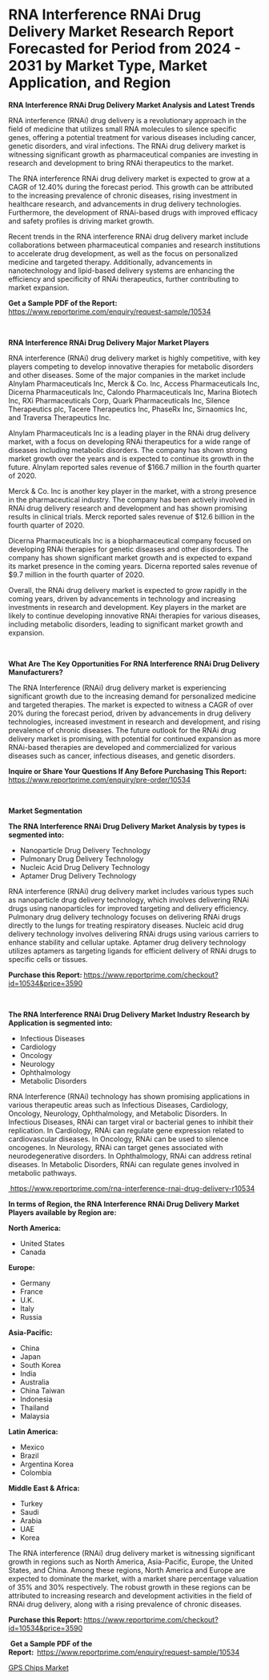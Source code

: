 <p><h1>RNA Interference RNAi Drug Delivery Market Research Report Forecasted for Period from 2024 -  2031 by Market Type, Market Application, and Region</h1></p><p><strong>RNA Interference RNAi Drug Delivery Market Analysis and Latest Trends</strong></p>
<p><p>RNA interference (RNAi) drug delivery is a revolutionary approach in the field of medicine that utilizes small RNA molecules to silence specific genes, offering a potential treatment for various diseases including cancer, genetic disorders, and viral infections. The RNAi drug delivery market is witnessing significant growth as pharmaceutical companies are investing in research and development to bring RNAi therapeutics to the market.</p><p>The RNA interference RNAi drug delivery market is expected to grow at a CAGR of 12.40% during the forecast period. This growth can be attributed to the increasing prevalence of chronic diseases, rising investment in healthcare research, and advancements in drug delivery technologies. Furthermore, the development of RNAi-based drugs with improved efficacy and safety profiles is driving market growth.</p><p>Recent trends in the RNA interference RNAi drug delivery market include collaborations between pharmaceutical companies and research institutions to accelerate drug development, as well as the focus on personalized medicine and targeted therapy. Additionally, advancements in nanotechnology and lipid-based delivery systems are enhancing the efficiency and specificity of RNAi therapeutics, further contributing to market expansion.</p></p>
<p><strong>Get a Sample PDF of the Report:&nbsp;</strong> <a href="https://www.reportprime.com/enquiry/request-sample/10534">https://www.reportprime.com/enquiry/request-sample/10534</a></p>
<p>&nbsp;</p>
<p><strong>RNA Interference RNAi Drug Delivery Major Market Players</strong></p>
<p><p>RNA interference (RNAi) drug delivery market is highly competitive, with key players competing to develop innovative therapies for metabolic disorders and other diseases. Some of the major companies in the market include Alnylam Pharmaceuticals Inc, Merck & Co. Inc, Access Pharmaceuticals Inc, Dicerna Pharmaceuticals Inc, Calondo Pharmaceuticals Inc, Marina Biotech Inc, RXi Pharmaceuticals Corp, Quark Pharmaceuticals Inc, Silence Therapeutics plc, Tacere Therapeutics Inc, PhaseRx Inc, Sirnaomics Inc, and Traversa Therapeutics Inc.</p><p>Alnylam Pharmaceuticals Inc is a leading player in the RNAi drug delivery market, with a focus on developing RNAi therapeutics for a wide range of diseases including metabolic disorders. The company has shown strong market growth over the years and is expected to continue its growth in the future. Alnylam reported sales revenue of $166.7 million in the fourth quarter of 2020.</p><p>Merck & Co. Inc is another key player in the market, with a strong presence in the pharmaceutical industry. The company has been actively involved in RNAi drug delivery research and development and has shown promising results in clinical trials. Merck reported sales revenue of $12.6 billion in the fourth quarter of 2020.</p><p>Dicerna Pharmaceuticals Inc is a biopharmaceutical company focused on developing RNAi therapies for genetic diseases and other disorders. The company has shown significant market growth and is expected to expand its market presence in the coming years. Dicerna reported sales revenue of $9.7 million in the fourth quarter of 2020.</p><p>Overall, the RNAi drug delivery market is expected to grow rapidly in the coming years, driven by advancements in technology and increasing investments in research and development. Key players in the market are likely to continue developing innovative RNAi therapies for various diseases, including metabolic disorders, leading to significant market growth and expansion.</p></p>
<p>&nbsp;</p>
<p><strong>What Are The Key Opportunities For RNA Interference RNAi Drug Delivery Manufacturers?</strong></p>
<p><p>The RNA Interference (RNAi) drug delivery market is experiencing significant growth due to the increasing demand for personalized medicine and targeted therapies. The market is expected to witness a CAGR of over 20% during the forecast period, driven by advancements in drug delivery technologies, increased investment in research and development, and rising prevalence of chronic diseases. The future outlook for the RNAi drug delivery market is promising, with potential for continued expansion as more RNAi-based therapies are developed and commercialized for various diseases such as cancer, infectious diseases, and genetic disorders.</p></p>
<p><strong>Inquire or Share Your Questions If Any Before Purchasing This Report:</strong> <a href="https://www.reportprime.com/enquiry/pre-order/10534">https://www.reportprime.com/enquiry/pre-order/10534</a></p>
<p>&nbsp;</p>
<p><strong>Market Segmentation</strong></p>
<p><strong>The RNA Interference RNAi Drug Delivery Market Analysis by types is segmented into:</strong></p>
<p><ul><li>Nanoparticle Drug Delivery Technology</li><li>Pulmonary Drug Delivery Technology</li><li>Nucleic Acid Drug Delivery Technology</li><li>Aptamer Drug Delivery Technology</li></ul></p>
<p><p>RNA interference (RNAi) drug delivery market includes various types such as nanoparticle drug delivery technology, which involves delivering RNAi drugs using nanoparticles for improved targeting and delivery efficiency. Pulmonary drug delivery technology focuses on delivering RNAi drugs directly to the lungs for treating respiratory diseases. Nucleic acid drug delivery technology involves delivering RNAi drugs using various carriers to enhance stability and cellular uptake. Aptamer drug delivery technology utilizes aptamers as targeting ligands for efficient delivery of RNAi drugs to specific cells or tissues.</p></p>
<p><strong>Purchase this Report:&nbsp;</strong><a href="https://www.reportprime.com/checkout?id=10534&price=3590">https://www.reportprime.com/checkout?id=10534&price=3590</a></p>
<p>&nbsp;</p>
<p><strong>The RNA Interference RNAi Drug Delivery Market Industry Research by Application is segmented into:</strong></p>
<p><ul><li>Infectious Diseases</li><li>Cardiology</li><li>Oncology</li><li>Neurology</li><li>Ophthalmology</li><li>Metabolic Disorders</li></ul></p>
<p><p>RNA Interference (RNAi) technology has shown promising applications in various therapeutic areas such as Infectious Diseases, Cardiology, Oncology, Neurology, Ophthalmology, and Metabolic Disorders. In Infectious Diseases, RNAi can target viral or bacterial genes to inhibit their replication. In Cardiology, RNAi can regulate gene expression related to cardiovascular diseases. In Oncology, RNAi can be used to silence oncogenes. In Neurology, RNAi can target genes associated with neurodegenerative disorders. In Ophthalmology, RNAi can address retinal diseases. In Metabolic Disorders, RNAi can regulate genes involved in metabolic pathways.</p></p>
<p><a href="https://www.reportprime.com/rna-interference-rnai-drug-delivery-r10534">&nbsp;https://www.reportprime.com/rna-interference-rnai-drug-delivery-r10534</a></p>
<p><strong>In terms of Region, the RNA Interference RNAi Drug Delivery Market Players available by Region are:</strong></p>
<p>
    <p> <strong> North America: </strong>
        <ul>
            <li>United States</li>
            <li>Canada</li>
        </ul>
        </p> 
    <p> <strong> Europe: </strong>
        <ul>
            <li>Germany</li>
            <li>France</li>
            <li>U.K.</li>
            <li>Italy</li>
            <li>Russia</li>
        </ul>
        </p> 
    <p> <strong> Asia-Pacific: </strong>
        <ul>
            <li>China</li>
            <li>Japan</li>
            <li>South Korea</li>
            <li>India</li>
            <li>Australia</li>
            <li>China Taiwan</li>
            <li>Indonesia</li>
            <li>Thailand</li>
            <li>Malaysia</li>
        </ul>
        </p> 
    <p> <strong> Latin America: </strong>
        <ul>
            <li>Mexico</li>
            <li>Brazil</li>
            <li>Argentina Korea</li>
            <li>Colombia</li>
        </ul>
        </p> 
    <p> <strong> Middle East & Africa: </strong>
        <ul>
            <li>Turkey</li>
            <li>Saudi</li>
            <li>Arabia</li>
            <li>UAE</li>
            <li>Korea</li>
        </ul>
    </p>
    </p>
<p><p>The RNA interference (RNAi) drug delivery market is witnessing significant growth in regions such as North America, Asia-Pacific, Europe, the United States, and China. Among these regions, North America and Europe are expected to dominate the market, with a market share percentage valuation of 35% and 30% respectively. The robust growth in these regions can be attributed to increasing research and development activities in the field of RNAi drug delivery, along with a rising prevalence of chronic diseases.</p></p>
<p><strong>Purchase this Report: </strong><a href="https://www.reportprime.com/checkout?id=10534&price=3590">https://www.reportprime.com/checkout?id=10534&price=3590</a></p>
<p>&nbsp;<strong>Get a Sample PDF of the Report:&nbsp;&nbsp;</strong><a href="https://www.reportprime.com/enquiry/request-sample/10534">https://www.reportprime.com/enquiry/request-sample/10534</a></p>
<p><strong></strong></p>
<p><p><a href="https://fearless-okapi-6c8.notion.site/GPS-Chips-Market-Comprehensive-Assessment-by-Type-Application-and-Geography-274a0a613dc84a6d8d6f1a4c280ab99f">GPS Chips Market</a></p></p>